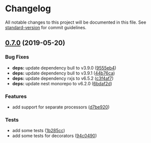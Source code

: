 # Changelog

All notable changes to this project will be documented in this file. See [standard-version](https://github.com/conventional-changelog/standard-version) for commit guidelines.

## [0.7.0](https://github.com/fwoelffel/nest-bull/compare/v0.6.2...v0.7.0) (2019-05-20)


### Bug Fixes

* **deps:** update dependency bull to v3.9.0 ([9555eb4](https://github.com/fwoelffel/nest-bull/commit/9555eb4))
* **deps:** update dependency bull to v3.9.1 ([44b76ca](https://github.com/fwoelffel/nest-bull/commit/44b76ca))
* **deps:** update dependency rxjs to v6.5.2 ([c3f4af7](https://github.com/fwoelffel/nest-bull/commit/c3f4af7))
* **deps:** update nest monorepo to v6.2.0 ([6bdaf2d](https://github.com/fwoelffel/nest-bull/commit/6bdaf2d))


### Features

* add support for separate processors ([d7be920](https://github.com/fwoelffel/nest-bull/commit/d7be920))


### Tests

* add some tests ([1b285cc](https://github.com/fwoelffel/nest-bull/commit/1b285cc))
* add some tests for decorators ([94c0490](https://github.com/fwoelffel/nest-bull/commit/94c0490))
